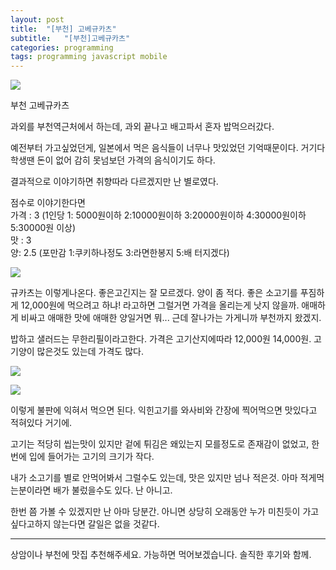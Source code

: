 ```yaml
---
layout: post
title:  "[부천] 고베규카츠"
subtitle:   "[부천]고베규카츠"
categories: programming
tags: programming javascript mobile
---
```

     
 

 

 

 

 [![](http://postfiles9.naver.net/20161007_8/zooqzqz_14757777938526T50a_JPEG/fe094579-9286-4f5d-bc66-0ef4c23cf56b.jpg?type=w773)](#) 

 

  부천 고베규카츠  

 

 

 

 

 

 

 

 

 

 

 

과외를 부천역근처에서 하는데, 과외 끝나고 배고파서 혼자 밥먹으러갔다.  

예전부터 가고싶었던게, 일본에서 먹은 음식들이 너무나 맛있었던 기억때문이다. 거기다 학생땐 돈이 없어 감히 못넘보던 가격의 음식이기도 하다.  

결과적으로 이야기하면 취향따라 다르겠지만 난 별로였다.  

점수로 이야기한다면  
가격 : 3 (1인당 1: 5000원이하 2:10000원이하 3:20000원이하 4:30000원이하 5:30000원 이상)  
맛 : 3  
양: 2.5 (포만감 1:쿠키하나정도 3:라면한봉지 5:배 터지겠다)

 

 

 

 

 

 

 

 

 

 [![](http://postfiles12.naver.net/20161007_299/zooqzqz_1475776659772RUogu_JPEG/2016-10-02-21-35-00.jpg?type=w773)](#)  

 

 

 

 

 

 

 

 

 

규카츠는 이렇게나온다. 좋은고긴지는 잘 모르겠다. 양이 좀 적다. 좋은 소고기를 푸짐하게 12,000원에 먹으려고 하냐! 라고하면 그럴거면 가격을 올리는게 낫지 않을까. 애매하게 비싸고 애매한 맛에 애매한 양일거면 뭐... 근데 잘나가는 가게니까 부천까지 왔겠지.  

밥하고 샐러드는 무한리필이라고한다. 가격은 고기산지에따라 12,000원 14,000원. 고기양이 많은것도 있는데 가격도 많다.  

 

 

 

 

 

 

 

 

 

 [![](http://postfiles5.naver.net/20161007_164/zooqzqz_1475777008783KO7U8_JPEG/2016-10-02-21-38-35.jpg?type=w773)](#)  

 

 

 

 

 

 

 [![](http://postfiles12.naver.net/20161007_11/zooqzqz_14757770088285e8y0_JPEG/2016-10-02-21-39-04.jpg?type=w773)](#)  

 

 

 

 

 

 

 

 

 

이렇게 불판에 익혀서 먹으면 된다. 익힌고기를 와사비와 간장에 찍어먹으면 맛있다고 적혀있다 거기에.  

고기는 적당히 씹는맛이 있지만 겉에 튀김은 왜있는지 모를정도로 존재감이 없었고, 한번에 입에 들어가는 고기의 크기가 작다.  

내가 소고기를 별로 안먹어봐서 그럴수도 있는데, 맛은 있지만 넘나 적은것. 아마 적게먹는분이라면 배가 불렀을수도 있다. 난 아니고.  

한번 쯤 가볼 수 있겠지만 난 아마 당분간. 아니면 상당히 오래동안 누가 미친듯이 가고싶다고하지 않는다면 갈일은 없을 것같다.

 

 

 

 

 

 

 

 

 

 

 

 

* * *

 

 

 

 

 

 

 

 

 

 

 

 

상암이나 부천에 맛집 추천해주세요. 가능하면 먹어보겠습니다. 솔직한 후기와 함께.

 

 

 

 

 

 

 